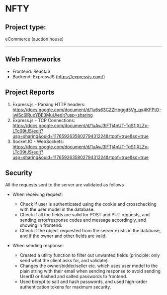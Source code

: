 # NFTY
## Project type: 
eCommerce (auction house)
<hr/>

## Web Frameworks
- Frontend: ReactJS
- Backend: ExpressJS (https://expressjs.com/)

## Project Reports
1. Express.js - Parsing HTTP headers: https://docs.google.com/document/d/1u6s63CZZHbggd5Vg_qx4KFPtO-iwiSc6lRuxYBE3MuU/edit?usp=sharing
2. Express.js - TCP Connections: https://docs.google.com/document/d/1uAvJ3lFTj4nUT-TqS1IXLZx-LTc09tJS/edit?usp=sharing&ouid=117659263580279431224&rtpof=true&sd=true
3. Socket.IO - WebSockets: https://docs.google.com/document/d/1uAvJ3lFTj4nUT-TqS1IXLZx-LTc09tJS/edit?usp=sharing&ouid=117659263580279431224&rtpof=true&sd=true

## Security
All the requests sent to the server are validated as follows

- When receiving request:
  - Check if user is authenticated using the cookie and crosschecking with the user model in the database.
  - Check if all the fields are valid for POST and PUT requests, and sending error/response codes and message accordingly, and showing in frontend.
  - Check if the object requested from the server exists in the database, and if the owner and other fields are valid.
  
- When sending response:
  - Created a utility function to filter out unwanted fields (principle: only send what the client asks for, and validate).
  - Changes the owner/bidder/seller etc. which uses user model to the plain string with their email when sending response to avoid sending UserID or hashed and salted passwords to frontend.
  - Used bcrypt to salt and hash passwords, and used high-order authentication tokens for maximum security.
